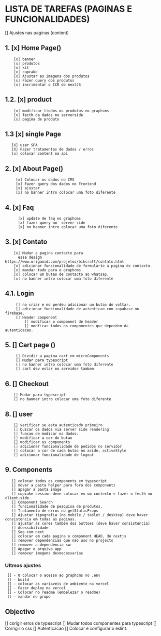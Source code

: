 
# LISTA DE TAREFAS (PAGINAS E FUNCIONALIDADES)

[] Ajustes nas paginas (content)

## 1. [x] Home Page()
        [x] banner
        [x] produtos
        [x] kit
        [x] cupcake
        [x] Ajustar as imagens dos produtos
        [x] Fazer query dos produtos
        [x] incrimentar o ICR do nextJS

## 1.2. [x] product
        [x] modificar ttodos os produtos no graphcms
        [x] fecth da dados no serverside
        [x] pagina de produto

## 1.3 [x] single Page
       [X] usar SPA
       [X] Fazer tratamentos de dados / erros
       [x] colocar content na api

## 2. [x] About Page()
         [x] Colocar os dados no CMS
         [x] Fazer query dos dados no Frontend
         [x] ajustar
         [x] no banner intro colocar uma foto diferente

## 4. [x] Faq
          [x] update de faq no graphcms
          [x] fazer query no  server side
          [x] no banner intro colocar uma foto diferente
        
## 3. [x] Contato
        [x] Mudar a pagina contacto para
          esse design  https://www.origamid.com/projetos/bikcraft/contato.html
        [x] adicionar funcionalidade de formulario a pagina de contacto.
        [x] mandar tudo para o graphcms
        [x] colocar um butao de contacto ao whatsap.
        [x] no banner intro colocar uma foto diferente

## 4.1. Login
         [] no criar e no perdeu adicionar um butao de voltar.
         [] adicionar funcionalidade de autenticao com supabase ou firebase.
         [] Header component
             [] modificar o component de header
             [] modficar todos os componentes que dependem da autenticacao.

## 5. [] Cart page ()
         [] Dividir a pagina cart em microComponents
         [] Mudar para typescript
         [] no banner intro colocar uma foto diferente
         [] cart dev estar no servidor tambem

## 6. [] Checkout
        [] Mudar para typescript
        [] no banner intro colocar uma foto diferente

## 8. [] user
        [] verificar se esta autenticado primeiro
        [] buscar os dados via server side rendering
        [] funcao de modicar os dados.
        [] modificar a cor do butao
        [] modificar os components
        [] adicionar funcionalidade de pedidos no servidor
        [] colocar a cor de cada butao no aside, activeStyle
        [] adicionar funcionalidade de logout

## 9. Components
       [] colocar todos os components em typescript
       [] mover a pasta helper para fora dos components
       [] apagar a pasta image
       [] cupcake session deve colocar em um contexto e fazer o fecth no client-side.
       [] Component Search
       [] funcionalidade de pesquisa de produtos.
       [] Tratamento de erros no getStaticProps
       [] Ajustar tipografia (no mobile / tablet / desktop) deve haver consistencia em todas as paginas.
       [] ajustar as cores tambem dos buttoes (deve haver consistencia)
       [] Acessibilidade
       [] Seo com next
       [] colocar em cada pagina o component HEAD. do nextjs
       [] remover dependencias que nao uso no projecto
       [] remover a dependencia swr
       [] Apagar o arquivo app
       [] remover imagens desnecessarias

### Ultmos ajustes

     [] - O colocar o acesso ao graphcms no .env
     [] - build
     [] - colocar as variaveis de ambiente na vercel
     [] - Fazer deploy na vercel
     [] - Colocar no readme (embelezar o readme)
     [] - mandar no grupo

## Objectivo
[] corigir erros de typescript
[] Mudar todos componentes para typescript
[] Corrigir o css
[] Autenticacao
[] Colocar e configurar o eslint.